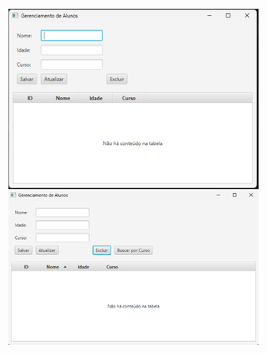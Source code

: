 ![Evidência da aplicação funcionando](docs/evidencia.png)
![Evidência da aplicação funcionando](docs/evidencia2.png)
